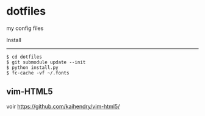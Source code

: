 dotfiles
========

my config files 

Install
*******

```
$ cd dotfiles
$ git submodule update --init
$ python install.py
$ fc-cache -vf ~/.fonts
```

vim-HTML5
----------

voir https://github.com/kaihendry/vim-html5/
